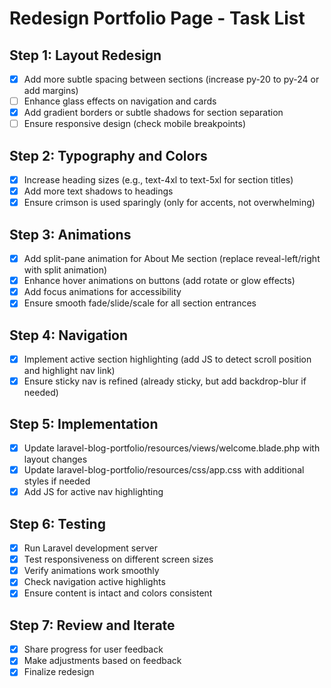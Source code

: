 # Redesign Portfolio Page - Task List

## Step 1: Layout Redesign
- [x] Add more subtle spacing between sections (increase py-20 to py-24 or add margins)
- [ ] Enhance glass effects on navigation and cards
- [x] Add gradient borders or subtle shadows for section separation
- [ ] Ensure responsive design (check mobile breakpoints)

## Step 2: Typography and Colors
- [x] Increase heading sizes (e.g., text-4xl to text-5xl for section titles)
- [x] Add more text shadows to headings
- [x] Ensure crimson is used sparingly (only for accents, not overwhelming)

## Step 3: Animations
- [x] Add split-pane animation for About Me section (replace reveal-left/right with split animation)
- [x] Enhance hover animations on buttons (add rotate or glow effects)
- [x] Add focus animations for accessibility
- [x] Ensure smooth fade/slide/scale for all section entrances

## Step 4: Navigation
- [x] Implement active section highlighting (add JS to detect scroll position and highlight nav link)
- [x] Ensure sticky nav is refined (already sticky, but add backdrop-blur if needed)

## Step 5: Implementation
- [x] Update laravel-blog-portfolio/resources/views/welcome.blade.php with layout changes
- [x] Update laravel-blog-portfolio/resources/css/app.css with additional styles if needed
- [x] Add JS for active nav highlighting

## Step 6: Testing
- [x] Run Laravel development server
- [x] Test responsiveness on different screen sizes
- [x] Verify animations work smoothly
- [x] Check navigation active highlights
- [x] Ensure content is intact and colors consistent

## Step 7: Review and Iterate
- [x] Share progress for user feedback
- [x] Make adjustments based on feedback
- [x] Finalize redesign
